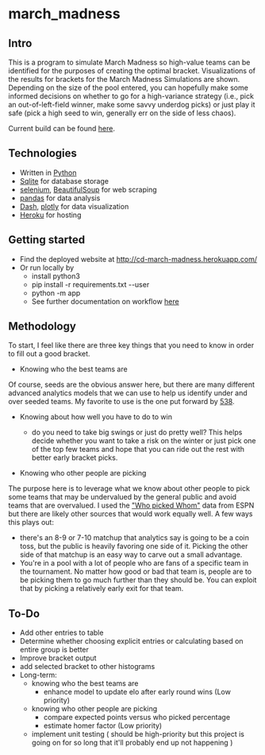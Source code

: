 # march_madness

## Intro
This is a program to simulate March Madness so high-value teams can be identified for the purposes of creating the optimal bracket.  Visualizations of the results for brackets for the March Madness Simulations are shown. Depending on the size of the pool entered, you can hopefully make some informed decisions on whether to go for a high-variance strategy (i.e., pick an out-of-left-field winner, make some savvy underdog picks) or just play it safe (pick a high seed to win, generally err on the side of less chaos).

Current build can be found [here](https://cd-march-madness.herokuapp.com/).

## Technologies
* Written in [Python](https://www.python.org/)
* [Sqlite](https://www.sqlite.org/index.html) for database storage
* [selenium](https://www.selenium.dev/), [BeautifulSoup](https://www.crummy.com/software/BeautifulSoup/bs4/doc/) for web scraping
* [pandas](https://pandas.pydata.org/) for data analysis
* [Dash](https://plotly.com/dash/), [plotly](https://plotly.com/) for data visualization
* [Heroku](https://www.heroku.com/) for hosting

## Getting started
* Find the deployed website at http://cd-march-madness.herokuapp.com/
* Or run locally by
  * install python3
  * pip install -r requirements.txt --user
  * python -m app
  * See further documentation on workflow [here](/workflow.md) 

## Methodology
To start, I feel like there are three key things that you need to know in order to fill out a good bracket.

* Knowing who the best teams are

Of course, seeds are the obvious answer here, but there are many different advanced analytics models that we can use to help us identify under and over seeded teams.  My favorite to use is the one put forward by [538](https://projects.fivethirtyeight.com/2020-march-madness-predictions/).

* Knowing about how well you have to do to win
  * do you need to take big swings or just do pretty well?  This helps decide whether you want to take a risk on the winter or just pick one of the top few teams and hope that you can ride out the rest with better early bracket picks.
  
* Knowing who other people are picking

The purpose here is to leverage what we know about other people to pick some teams that may be undervalued by the general public and avoid teams that are overvalued. I used the ["Who picked Whom"](http://fantasy.espn.com/tournament-challenge-bracket/2019/en/whopickedwhom) data from ESPN but there are likely other sources that would work equally well. A few ways this plays out:
  * there's an 8-9 or 7-10 matchup that analytics say is going to be a coin toss, but the public is heavily favoring one side of it.  Picking the other side of that matchup is an easy way to carve out a small advantage.
  * You're in a pool with a lot of people who are fans of a specific team in the tournament. No matter how good or bad that team is, people are to be picking them to go much further than they should be.  You can exploit that by picking a relatively early exit for that team.

## To-Do
* Add other entries to table
* Determine whether choosing explicit entries or calculating based on entire group is better
* Improve bracket output
* add selected bracket to other histograms
* Long-term:
  * knowing who the best teams are
    * enhance model to update elo after early round wins (Low priority)
  * knowing who other people are picking
    * compare expected points versus who picked percentage
    * estimate homer factor (Low priority)
  * implement unit testing ( should be high-priority but this project is going on for so long that it'll probably end up not happening )
